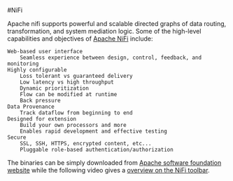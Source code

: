 #NiFi

Apache nifi supports powerful and scalable directed graphs of data routing, transformation, and system mediation logic. 
Some of the high-level capabilities and objectives of [Apache NiFi](https://nifi.apache.org/index.html) include:

    Web-based user interface
        Seamless experience between design, control, feedback, and monitoring
    Highly configurable
        Loss tolerant vs guaranteed delivery
        Low latency vs high throughput
        Dynamic prioritization
        Flow can be modified at runtime
        Back pressure
    Data Provenance
        Track dataflow from beginning to end
    Designed for extension
        Build your own processors and more
        Enables rapid development and effective testing
    Secure
        SSL, SSH, HTTPS, encrypted content, etc...
        Pluggable role-based authentication/authorization


The binaries can be simply downloaded from [Apache software foundation website](https://www.apache.org/dyn/closer.lua?path=/nifi/0.6.1/nifi-0.6.1-bin.tar.gz) while the following video gives a [overview on the NiFi toolbar](https://www.youtube.com/watch?list=PLHre9pIBAgc4e-tiq9OIXkWJX8bVXuqlG&v=LGXRAVUzL4U).
